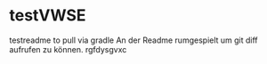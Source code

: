 # testVWSE
testreadme to pull via gradle
An der Readme rumgespielt um git diff aufrufen zu können.
rgfdysgvxc
